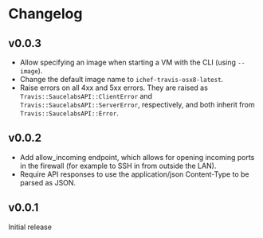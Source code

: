 # Changelog

## v0.0.3

- Allow specifying an image when starting a VM with the CLI (using `--image`).
- Change the default image name to `ichef-travis-osx8-latest`.
- Raise errors on all 4xx and 5xx errors. They are raised as
  `Travis::SaucelabsAPI::ClientError` and `Travis::SaucelabsAPI::ServerError`,
  respectively, and both inherit from `Travis::SaucelabsAPI::Error`.

## v0.0.2

- Add allow_incoming endpoint, which allows for opening incoming ports in the
  firewall (for example to SSH in from outside the LAN).
- Require API responses to use the application/json Content-Type to be parsed as
  JSON.

## v0.0.1

Initial release
